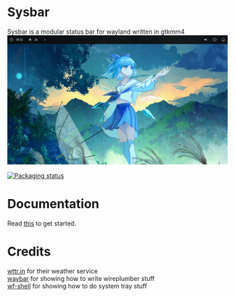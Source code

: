 # Sysbar
Sysbar is a modular status bar for wayland written in gtkmm4<br>
![preview](https://github.com/System64fumo/sysbar/blob/main/preview.jpg "preview")

[![Packaging status](https://repology.org/badge/vertical-allrepos/sysbar.svg)](https://repology.org/project/sysbar/versions)

# Documentation
Read [this](https://github.com/System64fumo/sysbar/blob/main/DOCUMENTATION.md "documentation") to get started.<br>

# Credits
[wttr.in](https://github.com/chubin/wttr.in) for their weather service<br>
[waybar](https://github.com/Alexays/Waybar) for showing how to write wireplumber stuff<br>
[wf-shell](https://github.com/WayfireWM/wf-shell) for showing how to do system tray stuff<br>

